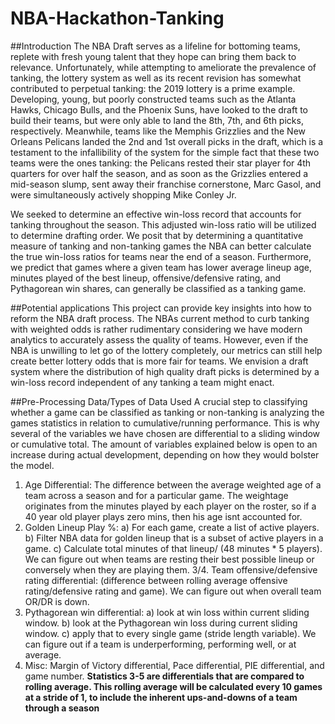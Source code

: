 # NBA-Hackathon-Tanking
##Introduction 
The NBA Draft serves as a lifeline for bottoming teams, replete with fresh young talent that they hope can bring them back to relevance. Unfortunately, while attempting to ameliorate the prevalence of tanking, the lottery system as well as its recent revision has somewhat contributed to perpetual tanking: the 2019 lottery is a prime example. Developing, young, but poorly constructed teams such as the Atlanta Hawks, Chicago Bulls, and the Phoenix Suns, have looked to the draft to build their teams, but were only able to land the 8th, 7th, and 6th picks, respectively. Meanwhile, teams like the Memphis Grizzlies and the New Orleans Pelicans landed the 2nd and 1st overall picks in the draft, which is a testament to the infallibility of the system for the simple fact that these two teams were the ones tanking: the Pelicans rested their star player for 4th quarters for over half the season, and as soon as the Grizzlies entered a mid-season slump, sent away their franchise cornerstone, Marc Gasol, and were simultaneously actively shopping Mike Conley Jr.

We seeked to determine an effective win-loss record that accounts for tanking throughout the season. This adjusted win-loss ratio will be utilized to determine drafting order. We posit that by determining a quantitative measure of tanking and non-tanking games the NBA can better calculate the true win-loss ratios for teams near the end of a season. Furthermore, we predict that games where a given team has lower average lineup age, minutes played of the best lineup, offensive/defensive rating, and Pythagorean win shares, can generally be
classified as a tanking game.

##Potential applications 
This project can provide key insights into how to reform the NBA draft process. The NBAs current method to curb tanking with weighted odds is rather rudimentary considering we have modern analytics to accurately assess the quality of teams. However, even if the NBA is unwilling to let go of the lottery completely, our metrics can still help create better lottery odds that is more fair for teams. We envision a draft system where the distribution of high quality draft picks is determined by a win-loss record independent of any tanking a team might enact.

##Pre-Processing Data/Types of Data Used 
A crucial step to classifying whether a game can be classified as tanking or non-tanking is analyzing the games statistics in relation to cumulative/running performance. This is why several of the variables we have chosen are differential to a sliding window or cumulative total. The amount of variables explained below is open to an increase during actual development, depending on how they would bolster the
model.

1. Age Differential: The difference between the average weighted age of a team across a
season and for a particular game. The weightage originates from the minutes played by each
player on the roster, so if a 40 year old player plays zero mins, then his age isnt accounted for.
2. Golden Lineup Play %: a) For each game, create a list of active players. b) Filter NBA
data for golden lineup that is a subset of active players in a game. c) Calculate total minutes
of that lineup/ (48 minutes * 5 players). We can figure out when teams are resting their best
possible lineup or conversely when they are playing them.
3/4. Team offensive/defensive rating differential: (difference between rolling average offensive rating/defensive rating and game). We can figure out when overall team OR/DR is
down.
5. Pythagorean win differential: a) look at win loss within current sliding window. b) look
at the Pythagorean win loss during current sliding window. c) apply that to every single game
(stride length variable). We can figure out if a team is underperforming, performing well, or at
average.
6. Misc: Margin of Victory differential, Pace differential, PIE differential, and game number.
**Statistics 3-5 are differentials that are compared to rolling average. This rolling average
will be calculated every 10 games at a stride of 1, to include the inherent ups-and-downs of a
team through a season**
